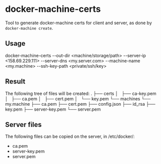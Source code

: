 # docker-machine-certs
Tool to generate docker-machine certs for client and server, as done by `docker-machine create`.

## Usage
docker-machine-certs --out-dir <machine/storage/path> --server-ip <158.69.229.111> --server-dns <my.server.com> --machine-name <my.machine> --ssh-key-path <private/ssh/key>

## Result
The following tree of files will be created:
.
├── certs
│   ├── ca-key.pem
│   ├── ca.pem
│   ├── cert.pem
│   └── key.pem
└── machines
    └── my.machine
        ├── ca.pem
        ├── cert.pem
        ├── config.json
        ├── id_rsa
        ├── key.pem
        ├── server-key.pem
        └── server.pem

## Server files
The following files can be copied on the server, in /etc/docker/:
- ca.pem
- server-key.pem
- server.pem